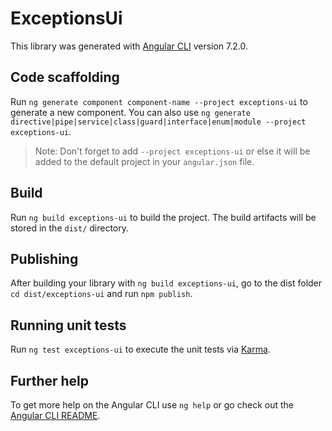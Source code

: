 # ExceptionsUi

This library was generated with [Angular CLI](https://github.com/angular/angular-cli) version 7.2.0.

## Code scaffolding

Run `ng generate component component-name --project exceptions-ui` to generate a new component. You can also use `ng generate directive|pipe|service|class|guard|interface|enum|module --project exceptions-ui`.

> Note: Don't forget to add `--project exceptions-ui` or else it will be added to the default project in your `angular.json` file.

## Build

Run `ng build exceptions-ui` to build the project. The build artifacts will be stored in the `dist/` directory.

## Publishing

After building your library with `ng build exceptions-ui`, go to the dist folder `cd dist/exceptions-ui` and run `npm publish`.

## Running unit tests

Run `ng test exceptions-ui` to execute the unit tests via [Karma](https://karma-runner.github.io).

## Further help

To get more help on the Angular CLI use `ng help` or go check out the [Angular CLI README](https://github.com/angular/angular-cli/blob/master/README.md).
